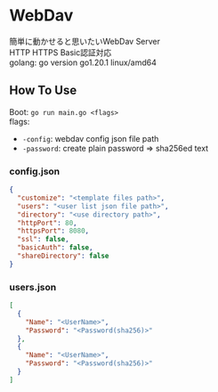 # WebDav
簡単に動かせると思いたいWebDav Server  
HTTP HTTPS Basic認証対応  
golang: go version go1.20.1 linux/amd64  

## How To Use
Boot: `go run main.go <flags>`  
flags:
  * `-config`: webdav config json file path
  * `-password`: create plain password => sha256ed text

### config.json
```json
{
  "customize": "<template files path>",
  "users": "<user list json file path>",
  "directory": "<use directory path>",
  "httpPort": 80,
  "httpsPort": 8080,
  "ssl": false,
  "basicAuth": false,
  "shareDirectory": false
}
```

### users.json
```json
[
  {
    "Name": "<UserName>",
    "Password": "<Password(sha256)>"
  },
  {
    "Name": "<UserName>",
    "Password": "<Password(sha256)>"
  }
]
```